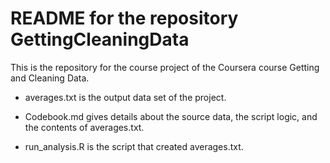 README for the repository GettingCleaningData
========================================================

This is the repository for the course project of the Coursera course Getting and Cleaning Data.

* averages.txt is the output data set of the project.

* Codebook.md gives details about the source data, the script logic, and the contents of averages.txt.

* run_analysis.R is the script that created averages.txt.





